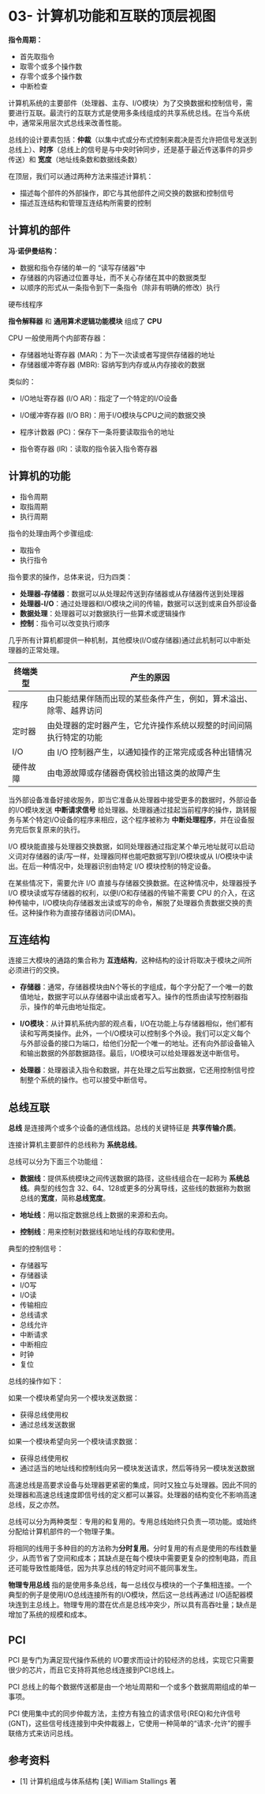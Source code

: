 # 03- 计算机功能和互联的顶层视图

**指令周期：**

- 首先取指令
- 取零个或多个操作数
- 存零个或多个操作数
- 中断检查

计算机系统的主要部件（处理器、主存、I/O模块）为了交换数据和控制信号，需要进行互联。最流行的互联方式是使用多条线组成的共享系统总线。在当今系统中，通常采用层次式总线来改善性能。

总线的设计要素包括：**仲裁**（以集中式或分布式控制来裁决是否允许把信号发送到总线上）、**时序**（总线上的信号是与中央时钟同步，还是基于最近传送事件的异步传送）和 **宽度**（地址线条数和数据线条数）

在顶层，我们可以通过两种方法来描述计算机：

- 描述每个部件的外部操作，即它与其他部件之间交换的数据和控制信号
- 描述互连结构和管理互连结构所需要的控制

## 计算机的部件

**冯·诺伊曼结构：**

- 数据和指令存储的单一的 “读写存储器”中
- 存储器的内容通过位置寻址，而不关心存储在其中的数据类型
- 以顺序的形式从一条指令到下一条指令（除非有明确的修改）执行

硬布线程序

**指令解释器** 和 **通用算术逻辑功能模块** 组成了 **CPU**

CPU 一般使用两个内部寄存器：

- 存储器地址寄存器 (MAR)：为下一次读或者写提供存储器的地址
- 存储器缓冲寄存器 (MBR): 容纳写到内存或从内存接收的数据

类似的：

- I/O地址寄存器 (I/O AR)：指定了一个特定的I/O设备
- I/O缓冲寄存器 (I/O BR)：用于I/O模块与CPU之间的数据交换

- 程序计数器 (PC)：保存下一条将要读取指令的地址
- 指令寄存器 (IR)：读取的指令装入指令寄存器

## 计算机的功能

- 指令周期
- 取指周期
- 执行周期

指令的处理由两个步骤组成:

- 取指令
- 执行指令

指令要求的操作，总体来说，归为四类：

- **处理器-存储器**：数据可以从处理起传送到存储器或从存储器传送到处理器
- **处理器-I/O**：通过处理器和I/O模块之间的传输，数据可以送到或来自外部设备
- **数据处理**：处理器可以对数据执行一些算术或逻辑操作
- **控制**：指令可以改变执行顺序

几乎所有计算机都提供一种机制，其他模块(I/O或存储器)通过此机制可以中断处理器的正常处理。

| 终端类型 | 产生的原因 |
| - | - |
| 程序 | 由只能结果伴随而出现的某些条件产生，例如，算术溢出、除零、越界访问 |
| 定时器 | 由处理器的定时器产生，它允许操作系统以规整的时间间隔执行特定的功能 |
| I/O | 由 I/O 控制器产生，以通知操作的正常完成或各种出错情况 |
| 硬件故障 | 由电源故障或存储器奇偶校验出错这类的故障产生 |

当外部设备准备好接收服务，即当它准备从处理器中接受更多的数据时，外部设备的I/O模块发送 **中断请求信号** 给处理器。处理器通过挂起当前程序的操作，跳转服务与某个特定I/O设备的程序来相应，这个程序被称为 **中断处理程序**，并在设备服务完后恢复原来的执行。

I/O 模块能直接与处理器交换数据，如同处理器通过指定某个单元地址就可以启动义词对存储器的读/写一样，处理器同样也能吧数据写到I/O模块或从 I/O模块中读出。在后一种情况中，处理器识别由特定 I/O 模块控制的特定设备。

在某些情况下，需要允许 I/O 直接与存储器交换数据。在这种情况中，处理器授予 I/O 模块读或写存储器的权利，以便I/O和存储器的传输不需要 CPU 的介入，在这种传输中，I/O模块向存储器发出读或写的命令，解脱了处理器负责数据交换的责任。这种操作称为直接存储器访问(DMA)。

## 互连结构

连接三大模块的通路的集合称为 **互连结构**，这种结构的设计将取决于模块之间所必须进行的交换。

- **存储器**：通常，存储器模块由N个等长的字组成，每个字分配了一个唯一的数值地址，数据字可以从存储器中读出或者写入。操作的性质由读写控制器指示，操作的单元由地址指定。

- **I/O模块**：从计算机系统内部的观点看，I/O在功能上与存储器相似，他们都有读和写两类操作。此外，一个I/O模块可以控制多个外设。我们可以定义每个与外部设备的接口为端口，给他们分配一个唯一的地址。还有向外部设备输入和输出数据的外部数据路径。最后，I/O模块可以给处理器发送中断信号。

- **处理器**：处理器读入指令和数据，并在处理之后写出数据，它还用控制信号控制整个系统的操作。也可以接受中断信号。

## 总线互联

**总线** 是连接两个或多个设备的通信线路。总线的关键特征是 **共享传输介质**。

连接计算机主要部件的总线称为 **系统总线**。

总线可以分为下面三个功能组：

- **数据线**：提供系统模块之间传送数据的路径，这些线组合在一起称为 **系统总线**。典型的线包含 32、64、128或更多的分离导线，这些线的数据称为数据总线的**宽度**，简称**总线宽度**。

- **地址线**：用以指定数据总线上数据的来源和去向。

- **控制线**：用来控制对数据线和地址线的存取和使用。

典型的控制信号：

- 存储器写
- 存储器读
- I/O写
- I/O读
- 传输相应
- 总线请求
- 总线允许
- 中断请求
- 中断相应
- 时钟
- 复位

总线的操作如下：

如果一个模块希望向另一个模块发送数据：

- 获得总线使用权
- 通过总线发送数据

如果一个模块希望向另一个模块请求数据：

- 获得总线使用权
- 通过适当的地址线和控制线向另一模块发送请求，然后等待另一模块发送数据

高速总线是高要求设备与处理器更紧密的集成，同时又独立与处理器。因此不同的处理器和高速总线速度即信号线的定义都可以兼容。处理器的结构变化不影响高速总线，反之亦然。

总线可以分为两种类型：专用的和复用的。专用总线始终只负责一项功能。或始终分配给计算机部件的一个物理子集。

将相同的线用于多种目的的方法称为**分时复用**。分时复用的有点是使用的布线数量少，从而节省了空间和成本；其缺点是在每个模块中需要更复杂的控制电路，而且还可能导致性能降低，因为共享总线的特定时间不能同事发生。

**物理专用总线** 指的是使用多条总线，每一总线仅与模块的一个子集相连接。一个典型的例子是使用I/O总线连接所有的I/O模块，然后这一总线再通过 I/O适配器模块连到主总线上。物理专用的潜在优点是总线冲突少，所以具有高吞吐量；缺点是增加了系统的规模和成本。

## PCI

PCI 是专门为满足现代操作系统的 I/O要求而设计的较经济的总线，实现它只需要很少的芯片，而且它支持将其他总线连接到PCI总线上。

PCI 总线上的每个数据传送都是由一个地址周期和一个或多个数据周期组成的单一事项。

PCI 使用集中式的同步仲裁方法，主控方有独立的请求信号(REQ)和允许信号(GNT)，这些信号线连接到中央仲裁器上，它使用一种简单的“请求-允许”的握手联络方式来访问总线。

## 参考资料

- [1] 计算机组成与体系结构 [美] William Stallings 著
